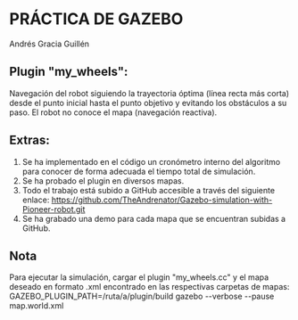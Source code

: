 # PRÁCTICA DE GAZEBO
Andrés Gracia Guillén


## Plugin "my_wheels":
Navegación del robot siguiendo la trayectoria óptima (línea recta más corta) desde el punto inicial hasta el punto objetivo y evitando los obstáculos a su paso. El robot no conoce el mapa (navegación reactiva).

## Extras:
1. Se ha implementado en el código un cronómetro interno del algoritmo para conocer de forma adecuada el tiempo total de simulación.
2. Se ha probado el plugin en diversos mapas.
3. Todo el trabajo está subido a GitHub accesible a través del siguiente enlace:
   https://github.com/TheAndrenator/Gazebo-simulation-with-Pioneer-robot.git
4. Se ha grabado una demo para cada mapa que se encuentran subidas a GitHub.

## Nota
Para ejecutar la simulación, cargar el plugin "my_wheels.cc" y el mapa deseado en formato .xml encontrado en las respectivas carpetas de mapas:
  GAZEBO_PLUGIN_PATH=/ruta/a/plugin/build gazebo --verbose --pause map.world.xml
